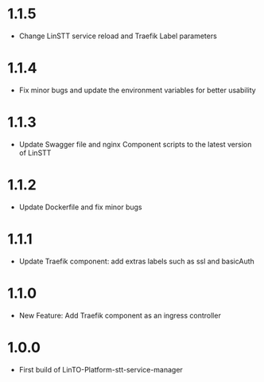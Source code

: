 # 1.1.5
- Change LinSTT service reload and Traefik Label parameters

# 1.1.4
- Fix minor bugs and update the environment variables for better usability

# 1.1.3
- Update Swagger file and nginx Component scripts to the latest version of LinSTT

# 1.1.2
- Update Dockerfile and fix minor bugs

# 1.1.1
- Update Traefik component: add extras labels such as ssl and basicAuth

# 1.1.0
- New Feature: Add Traefik component as an ingress controller

# 1.0.0
- First build of LinTO-Platform-stt-service-manager